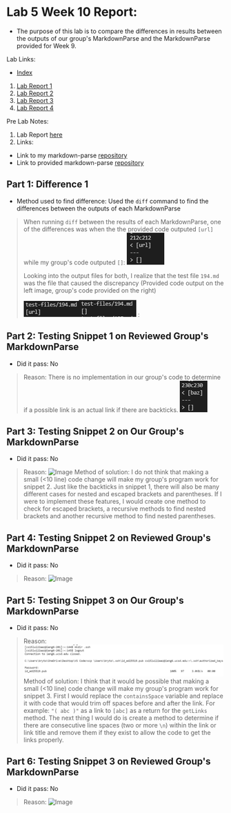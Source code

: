 #  Lab 5 Week 10 Report:
- The purpose of this lab is to compare the differences in results between the outputs of our group's MarkdownParse and the MarkdownParse provided for Week 9.

Lab Links:
- [Index](https://lbryton.github.io/cse15l-lab-reports/index.html)
1. [Lab Report 1](https://lbryton.github.io/cse15l-lab-reports/LabReport1/lab-report-1-week-2.html)
2. [Lab Report 2](https://lbryton.github.io/cse15l-lab-reports/LabReport2/lab-report-2-week-4.html)
3. [Lab Report 3](https://lbryton.github.io/cse15l-lab-reports/LabReport3/lab-report-3-week-6.html)
4. [Lab Report 4](https://lbryton.github.io/cse15l-lab-reports/LabReport4/lab-report-4-week-8.html)

Pre Lab Notes:

1. Lab Report [here](https://ucsd-cse15l-w22.github.io/week/week10/#lab-report-5)
2. Links:
- Link to my markdown-parse [repository](https://github.com/lbryton/markdown-parse)
- Link to provided markdown-parse [repository](https://github.com/ucsd-cse15l-w22/markdown-parse)

## Part 1: Difference 1
- Method used to find difference: Used the `diff` command to find the differences between the outputs of each MarkdownParse
> When running `diff` between the results of each MarkdownParse, one of the differences was when the the provided code outputed `[url]` while my group's code outputed `[]`:
>![Image](Part1A.png)
> 
>Looking into the output files for both, I realize that the test file `194.md` was the file that caused the discrepancy (Provided code output on the left image, group's code provided on the right)
>
>![Image](Part1Provided.png)![Image](Part1Group.png)
>:
>

## Part 2: Testing Snippet 1 on Reviewed Group's MarkdownParse 
- Did it pass: No
> Reason: There is no implementation in our group's code to determine if a possible link is an actual link if there are backticks. 
>![Image](Part2A.png)

## Part 3: Testing Snippet 2 on Our Group's MarkdownParse 
- Did it pass: No
> Reason: 
>![Image](Part3A.png)
> Method of solution: I do not think that making a small (<10 line) code change will make my group's program work for snippet 2. Just like the backticks in snippet 1, there will also be many different cases for nested and escaped brackets and parentheses. If I were to implement these features, I would create one method to check for escaped brackets, a recursive methods to find nested brackets and another recursive method to find nested parentheses.

## Part 4: Testing Snippet 2 on Reviewed Group's MarkdownParse 
- Did it pass: No
> Reason: 
>![Image](Part4A.png)

## Part 5: Testing Snippet 3 on Our Group's MarkdownParse 
- Did it pass: No
> Reason: 
>![Image](Part5A.png)
> Method of solution: I think that it would be possible that making a small (<10 line) code change will make my group's program work for snippet 3. First I would replace the `containsSpace` variable and replace it with code that would trim off spaces before and after the link. For example: `"( abc )"` as a link to `[abc]` as a return for the `getLinks` method. The next thing I would do is create a method to determine if there are consecutive line spaces (two or more `\n`) within the link or link title and remove them if they exist to allow the code to get the links properly.

## Part 6: Testing Snippet 3 on Reviewed Group's MarkdownParse 
- Did it pass: No
> Reason: 
>![Image](Part6A.png)